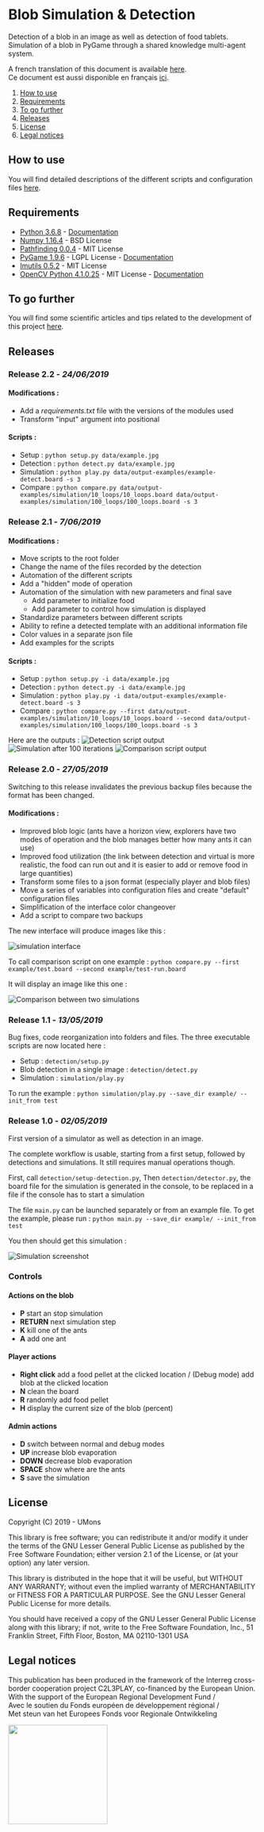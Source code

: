 # Blob Simulation & Detection
Detection of a blob in an image as well as detection of food tablets. Simulation of a blob in PyGame through a shared knowledge multi-agent system.

A french translation of this document is available [here](README.fr.md).  
Ce document est aussi disponible en français [ici](README.fr.md).

1. [How to use](HOWTO.md)
2. [Requirements](#requirements)
3. [To go further](TOGOFURTHER.md)
4. [Releases](#releases)
5. [License](#license)
6. [Legal notices](#legal-notices)

## How to use
You will find detailed descriptions of the different scripts and configuration files [here](HOWTO.md).

## Requirements
+ [Python 3.6.8](https://www.python.org/downloads/release/python-368/) - [Documentation](https://docs.python.org/3.6/)
+ [Numpy 1.16.4](https://pypi.org/project/numpy/1.16.4/) - BSD License
+ [Pathfinding 0.0.4](https://pypi.org/project/pathfinding/0.0.4/) - MIT License
+ [PyGame 1.9.6](https://pypi.org/project/pygame/1.9.6/) - LGPL License - [Documentation](https://www.pygame.org/docs/)
+ [Imutils 0.5.2](https://pypi.org/project/imutils/0.5.2/) - MIT License
+ [OpenCV Python 4.1.0.25](https://pypi.org/project/opencv-python/4.1.0.25/) - MIT License - [Documentation](https://docs.opencv.org/4.1.0/)

## To go further
You will find some scientific articles and tips related to the development of this project [here](TOGOFURTHER.md).

## Releases
### Release 2.2 - *24/06/2019*
#### Modifications : 
+ Add a *requirements.txt* file with the versions of the modules used
+ Transform "input" argument into positional

#### Scripts : 
+ Setup : `python setup.py data/example.jpg`
+ Detection : `python detect.py data/example.jpg`
+ Simulation : `python play.py data/output-examples/example-detect.board -s 3`
+ Compare : `python compare.py data/output-examples/simulation/10_loops/10_loops.board data/output-examples/simulation/100_loops/100_loops.board -s 3`

### Release 2.1 - *7/06/2019*

#### Modifications : 
+ Move scripts to the root folder
+ Change the name of the files recorded by the detection
+ Automation of the different scripts
+ Add a "hidden" mode of operation
+ Automation of the simulation with new parameters and final save
  + Add parameter to initialize food
  + Add parameter to control how simulation is displayed
+ Standardize parameters between different scripts
+ Ability to refine a detected template with an additional information file
+ Color values in a separate json file
+ Add examples for the scripts

#### Scripts : 
+ Setup : `python setup.py -i data/example.jpg`
+ Detection : `python detect.py -i data/example.jpg`
+ Simulation : `python play.py -i data/output-examples/example-detect.board -s 3`
+ Compare : `python compare.py --first data/output-examples/simulation/10_loops/10_loops.board --second data/output-examples/simulation/100_loops/100_loops.board -s 3`

Here are the outputs : 
![Detection script output](data/output-examples/example-detect-details.jpg?raw=true "Detection script output") 
![Simulation after 100 iterations](data/output-examples/simulation/100_loops/100_loops.jpg?raw=true "Simulation after 100 iterations")
![Comparison script output](data/compare_init_with_100.jpg?raw=true "Comparison script output") 


### Release 2.0 - *27/05/2019*

Switching to this release invalidates the previous backup files because the format has been changed.

#### Modifications :
+ Improved blob logic (ants have a horizon view, explorers have two modes of operation and the blob manages better how many ants it can use)
+ Improved food utilization (the link between detection and virtual is more realistic, the food can run out and it is easier to add or remove food in large quantities)
+ Transform some files to a json format (especially player and blob files)
+ Move a series of variables into configuration files and create "default" configuration files
+ Simplification of the interface color changeover
+ Add a script to compare two backups

The new interface will produce images like this : 

![simulation interface](https://github.com/numediart/blob-simulation/blob/2.0/example/test-run.jpg?raw=true "simulation interface") 

To call comparison script on one example : 
`python compare.py --first example/test.board --second example/test-run.board`

It will display an image like this one : 

![Comparison between two simulations](https://github.com/numediart/blob-simulation/blob/2.0/example/test-compare.jpg?raw=true "Comparison between two simulations") 


### Release 1.1 - *13/05/2019*
Bug fixes, code reorganization into folders and files.
The three executable scripts are now located here : 
+ Setup : `detection/setup.py`
+ Blob detection in a single image : `detection/detect.py`
+ Simulation : `simulation/play.py`

To run the example : 
`python simulation/play.py --save_dir example/ --init_from test`

### Release 1.0 - *02/05/2019*

First version of a simulator as well as detection in an image.

The complete workflow is usable, starting from a first setup, followed by detections and simulations. It still requires manual operations though.

First, call `detection/setup-detection.py`, 
Then `detection/detector.py`, the board file for the simulation is generated in the console, to be replaced in a file if the console has to start a simulation

The file `main.py` can be launched separately or from an example file.
To get the example, please run : 
`python main.py --save_dir example/ --init_from test`

You then should get this simulation :

![Simulation screenshot](https://github.com/numediart/blob-simulation/blob/1.0/example/test.jpg?raw=true.jpg?raw=true "Simulation screenshot") 

### Controls
#### Actions on the blob
+ **P** start an stop simulation
+ **RETURN** next simulation step
+ **K** kill one of the ants
+ **A** add one ant
#### Player actions
+ **Right click** add a food pellet at the clicked location / (Debug mode) add blob at the clicked location
+ **N** clean the board
+ **R** randomly add food pellet
+ **H** display the current size of the blob (percent)
#### Admin actions
+ **D** switch between normal and debug modes
+ **UP** increase blob evaporation
+ **DOWN** decrease blob evaporation
+ **SPACE** show where are the ants
+ **S** save the simulation

## License
Copyright (C) 2019 - UMons

This library is free software; you can redistribute it and/or
modify it under the terms of the GNU Lesser General Public
License as published by the Free Software Foundation; either
version 2.1 of the License, or (at your option) any later version.

This library is distributed in the hope that it will be useful,
but WITHOUT ANY WARRANTY; without even the implied warranty of
MERCHANTABILITY or FITNESS FOR A PARTICULAR PURPOSE.  See the GNU
Lesser General Public License for more details.

You should have received a copy of the GNU Lesser General Public
License along with this library; if not, write to the Free Software
Foundation, Inc., 51 Franklin Street, Fifth Floor, Boston, MA  02110-1301  USA

## Legal notices
This publication has been produced in the framework of the Interreg cross-border cooperation project C2L3PLAY, co-financed by the European Union.  
With the support of the European Regional Development Fund /  
Avec le soutien du Fonds européen de développement régional /  
Met steun van het Europees Fonds voor Regionale Ontwikkeling

<img src="https://crossborderlivinglabs.eu/wp-content/uploads/2020/09/C2L3Play-GoToS3-Interreg-logo-banner.jpg" width="200px"/>
